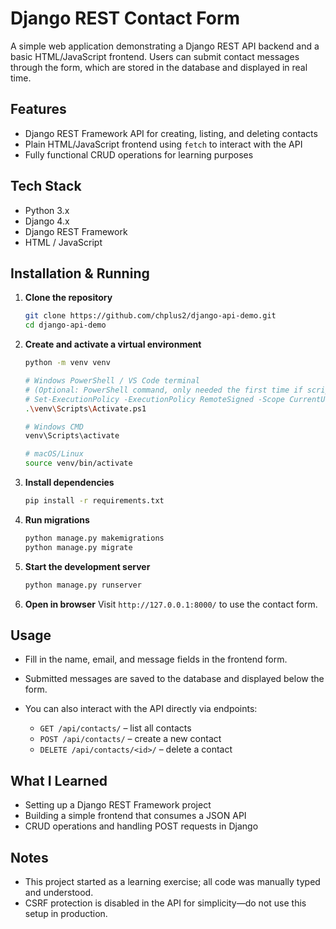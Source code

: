 # Django REST Contact Form

A simple web application demonstrating a Django REST API backend and a basic HTML/JavaScript frontend. Users can submit contact messages through the form, which are stored in the database and displayed in real time.

## Features

- Django REST Framework API for creating, listing, and deleting contacts
- Plain HTML/JavaScript frontend using `fetch` to interact with the API
- Fully functional CRUD operations for learning purposes

## Tech Stack

- Python 3.x
- Django 4.x
- Django REST Framework
- HTML / JavaScript

## Installation & Running

1. **Clone the repository**
   ```bash
   git clone https://github.com/chplus2/django-api-demo.git
   cd django-api-demo
   ```

2. **Create and activate a virtual environment**

   ```bash
   python -m venv venv

   # Windows PowerShell / VS Code terminal
   # (Optional: PowerShell command, only needed the first time if script execution is blocked)
   # Set-ExecutionPolicy -ExecutionPolicy RemoteSigned -Scope CurrentUser
   .\venv\Scripts\Activate.ps1
   
   # Windows CMD
   venv\Scripts\activate
   
   # macOS/Linux
   source venv/bin/activate
   ```

3. **Install dependencies**

   ```bash
   pip install -r requirements.txt
   ```

4. **Run migrations**

   ```bash
   python manage.py makemigrations
   python manage.py migrate
   ```

5. **Start the development server**

   ```bash
   python manage.py runserver
   ```

6. **Open in browser**
   Visit `http://127.0.0.1:8000/` to use the contact form.

## Usage

* Fill in the name, email, and message fields in the frontend form.
* Submitted messages are saved to the database and displayed below the form.
* You can also interact with the API directly via endpoints:

  * `GET /api/contacts/` – list all contacts
  * `POST /api/contacts/` – create a new contact
  * `DELETE /api/contacts/<id>/` – delete a contact

## What I Learned

* Setting up a Django REST Framework project
* Building a simple frontend that consumes a JSON API
* CRUD operations and handling POST requests in Django

## Notes

* This project started as a learning exercise; all code was manually typed and understood.
* CSRF protection is disabled in the API for simplicity—do not use this setup in production.
